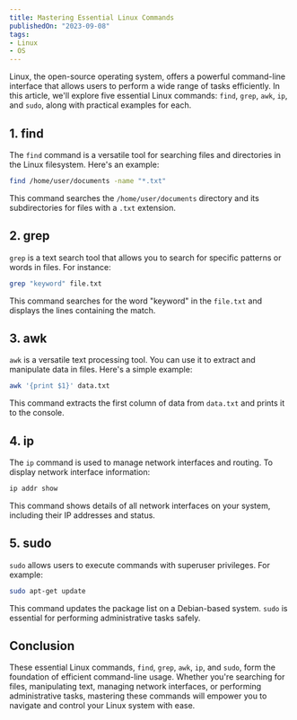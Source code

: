 ```yaml
---
title: Mastering Essential Linux Commands
publishedOn: "2023-09-08"
tags:
- Linux
- OS
---
```


Linux, the open-source operating system, offers a powerful command-line interface that allows users to perform a wide range of tasks efficiently. In this article, we'll explore five essential Linux commands: `find`, `grep`, `awk`, `ip`, and `sudo`, along with practical examples for each.

## 1. find

The `find` command is a versatile tool for searching files and directories in the Linux filesystem. Here's an example:

```bash
find /home/user/documents -name "*.txt"
```

This command searches the `/home/user/documents` directory and its subdirectories for files with a `.txt` extension.

## 2. grep

`grep` is a text search tool that allows you to search for specific patterns or words in files. For instance:

```bash
grep "keyword" file.txt
```

This command searches for the word "keyword" in the `file.txt` and displays the lines containing the match.

## 3. awk

`awk` is a versatile text processing tool. You can use it to extract and manipulate data in files. Here's a simple example:

```bash
awk '{print $1}' data.txt
```

This command extracts the first column of data from `data.txt` and prints it to the console.

## 4. ip

The `ip` command is used to manage network interfaces and routing. To display network interface information:

```bash
ip addr show
```

This command shows details of all network interfaces on your system, including their IP addresses and status.

## 5. sudo

`sudo` allows users to execute commands with superuser privileges. For example:

```bash
sudo apt-get update
```

This command updates the package list on a Debian-based system. `sudo` is essential for performing administrative tasks safely.

## Conclusion

These essential Linux commands, `find`, `grep`, `awk`, `ip`, and `sudo`, form the foundation of efficient command-line usage. Whether you're searching for files, manipulating text, managing network interfaces, or performing administrative tasks, mastering these commands will empower you to navigate and control your Linux system with ease.
